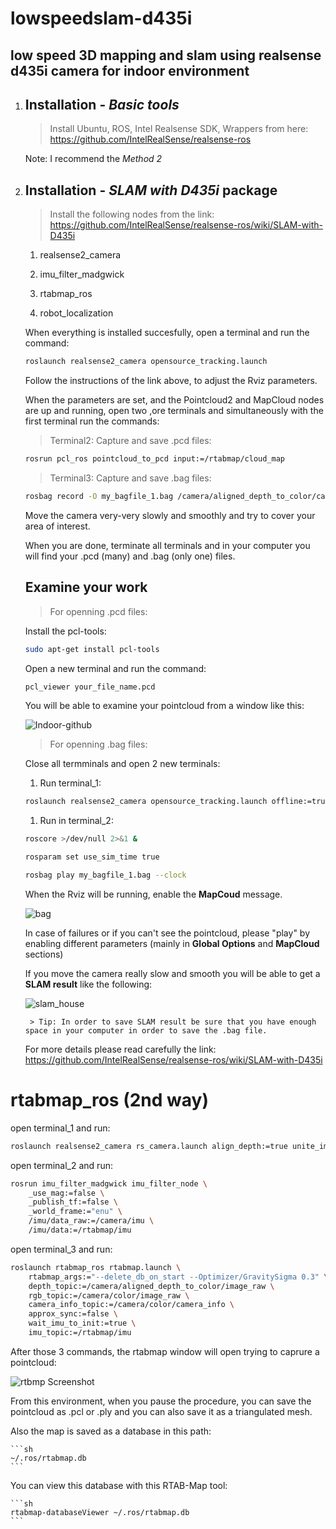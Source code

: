 # lowspeedslam-d435i

## low speed 3D mapping and slam using realsense d435i camera for indoor environment


1. ## Installation - *Basic tools*
    > Install Ubuntu, ROS, Intel Realsense SDK, Wrappers from here:
    https://github.com/IntelRealSense/realsense-ros

    Note: I recommend the *Method 2*

1. ## Installation - *SLAM with D435i* package
    > Install the following nodes from the link: https://github.com/IntelRealSense/realsense-ros/wiki/SLAM-with-D435i

    1. realsense2_camera

    1. imu_filter_madgwick

    1. rtabmap_ros

    1. robot_localization

    When everything is installed succesfully, open a terminal and run the command:

    ```sh
    roslaunch realsense2_camera opensource_tracking.launch
    ```

    Follow the instructions of the link above, to adjust the Rviz parameters.
    
    When the parameters are set, and the Pointcloud2 and MapCloud nodes are up and running, open two ,ore terminals and simultaneously with the first terminal run the commands:
    > Terminal2:  Capture and save .pcd files:
    ```sh
    rosrun pcl_ros pointcloud_to_pcd input:=/rtabmap/cloud_map
    ```

    > Terminal3: Capture and save .bag files:
    ```sh
    rosbag record -O my_bagfile_1.bag /camera/aligned_depth_to_color/camera_info  camera/aligned_depth_to_color/image_raw /camera/color/camera_info /camera/color/image_raw /camera/imu /camera/imu_info /tf_static
    ```

    
    Move the camera very-very slowly and smoothly and try to cover your area of interest.

    When you are done, terminate all terminals and in your computer you will find your .pcd (many) and .bag (only one) files.

    ## Examine your work ##
    > For openning .pcd files:

    Install the pcl-tools:

    ```sh
    sudo apt-get install pcl-tools
    ```

    Open a new terminal and run the command:

    ```sh
    pcl_viewer your_file_name.pcd
    ```

 

    You will be able to examine your pointcloud from a window like this:

    ![Indoor-github](https://user-images.githubusercontent.com/70270581/113284324-24148e80-92f2-11eb-8b54-8695b181ef42.png)

   

    
    > For openning .bag files:

   Close all termminals and open 2 new terminals:

    1. Run terminal_1:

    ```sh
    roslaunch realsense2_camera opensource_tracking.launch offline:=true
    ```

    1. Run in terminal_2:

    ```sh
    roscore >/dev/null 2>&1 &
    ```

    ```sh
    rosparam set use_sim_time true
    ```

    ```sh
    rosbag play my_bagfile_1.bag --clock
    ```
    
    When the Rviz will be running, enable the **MapCoud** message.
    
    
    ![bag](https://user-images.githubusercontent.com/70270581/113284227-ff201b80-92f1-11eb-8500-d5c51e08be23.png)

    
    In case of failures or if you can't see the pointcloud, please "play" by enabling different parameters (mainly in **Global Options** and **MapCloud** sections)
    
    If you move the camera really slow and smooth you will be able to get a **SLAM result** like the following:
    
    ![slam_house](https://user-images.githubusercontent.com/70270581/113325472-2b06c580-9321-11eb-904c-ce66fac14d40.png)


        > Tip: In order to save SLAM result be sure that you have enough space in your computer in order to save the .bag file.


    For more details please read carefully the link: https://github.com/IntelRealSense/realsense-ros/wiki/SLAM-with-D435i


# rtabmap_ros (2nd way)

open terminal_1 and run:

```sh
roslaunch realsense2_camera rs_camera.launch align_depth:=true unite_imu_method:="linear_interpolation" enable_gyro:=true enable_accel:=true
```
open terminal_2 and run:

```sh
rosrun imu_filter_madgwick imu_filter_node \
    _use_mag:=false \
    _publish_tf:=false \
    _world_frame:="enu" \
    /imu/data_raw:=/camera/imu \
    /imu/data:=/rtabmap/imu
```

open terminal_3 and run:

```sh
roslaunch rtabmap_ros rtabmap.launch \
    rtabmap_args:="--delete_db_on_start --Optimizer/GravitySigma 0.3" \
    depth_topic:=/camera/aligned_depth_to_color/image_raw \
    rgb_topic:=/camera/color/image_raw \
    camera_info_topic:=/camera/color/camera_info \
    approx_sync:=false \
    wait_imu_to_init:=true \
    imu_topic:=/rtabmap/imu
```
After those 3 commands, the rtabmap window will open trying to caprure a pointcloud:

![rtbmp Screenshot ](https://user-images.githubusercontent.com/70270581/113558887-1ec48600-9609-11eb-8af2-5346ca9260d5.png)

From this environment, when you pause the procedure, you can save the pointcloud as .pcl or .ply and you can also save it as a triangulated mesh.

Also the map is saved as a database in this path:

    ```sh
    ~/.ros/rtabmap.db
    ```
You can view this database with this RTAB-Map tool:

    ```sh
    rtabmap-databaseViewer ~/.ros/rtabmap.db
    ```
